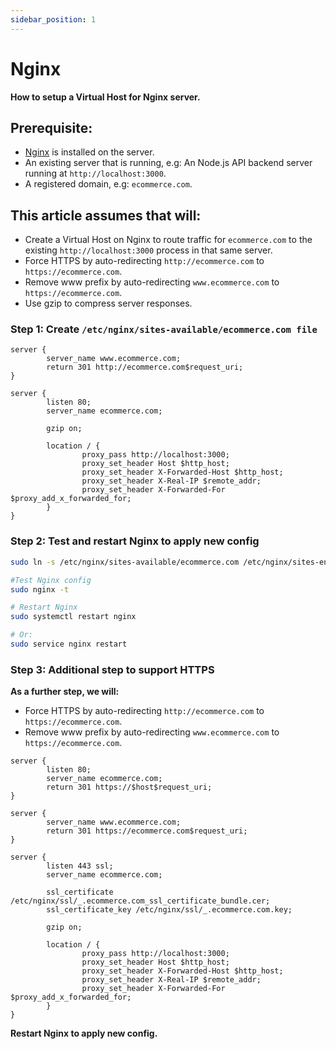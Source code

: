 ```yaml
---
sidebar_position: 1
---
```


# Nginx

**How to setup a Virtual Host for Nginx server.**

## Prerequisite:

- [Nginx](https://www.nginx.com/resources/wiki/start/topics/tutorials/install) is installed on the server.
- An existing server that is running, e.g: An Node.js API backend server running at `http://localhost:3000`.
- A registered domain, e.g: `ecommerce.com`.

## This article assumes that will:

- Create a Virtual Host on Nginx to route traffic for `ecommerce.com` to the existing `http://localhost:3000` process in that same server.
- Force HTTPS by auto-redirecting `http://ecommerce.com` to `https://ecommerce.com`.
- Remove www prefix by auto-redirecting `www.ecommerce.com` to `https://ecommerce.com`.
- Use gzip to compress server responses.

### Step 1: Create `/etc/nginx/sites-available/ecommerce.com file`

```
server {
        server_name www.ecommerce.com;
        return 301 http://ecommerce.com$request_uri;
}

server {
        listen 80;
        server_name ecommerce.com;

        gzip on;

        location / {
                proxy_pass http://localhost:3000;
                proxy_set_header Host $http_host;
                proxy_set_header X-Forwarded-Host $http_host;
                proxy_set_header X-Real-IP $remote_addr;
                proxy_set_header X-Forwarded-For $proxy_add_x_forwarded_for;
        }
}
```

### Step 2: Test and restart Nginx to apply new config

```bash
sudo ln -s /etc/nginx/sites-available/ecommerce.com /etc/nginx/sites-enabled
```

```bash
#Test Nginx config
sudo nginx -t
```

```bash
# Restart Nginx
sudo systemctl restart nginx
```

```bash
# Or:
sudo service nginx restart
```

### Step 3: Additional step to support HTTPS

**As a further step, we will:**

- Force HTTPS by auto-redirecting `http://ecommerce.com` to `https://ecommerce.com`.
- Remove www prefix by auto-redirecting `www.ecommerce.com` to `https://ecommerce.com`.

```
server {
        listen 80;
        server_name ecommerce.com;
        return 301 https://$host$request_uri;
}

server {
        server_name www.ecommerce.com;
        return 301 https://ecommerce.com$request_uri;
}

server {
        listen 443 ssl;
        server_name ecommerce.com;

        ssl_certificate /etc/nginx/ssl/_.ecommerce.com_ssl_certificate_bundle.cer;
        ssl_certificate_key /etc/nginx/ssl/_.ecommerce.com.key;

        gzip on;

        location / {
                proxy_pass http://localhost:3000;
                proxy_set_header Host $http_host;
                proxy_set_header X-Forwarded-Host $http_host;
                proxy_set_header X-Real-IP $remote_addr;
                proxy_set_header X-Forwarded-For $proxy_add_x_forwarded_for;
        }
}
```

**Restart Nginx to apply new config.**
